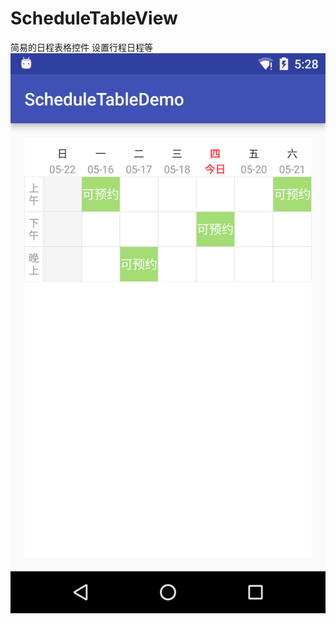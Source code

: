 # ScheduleTableView
简易的日程表格控件
设置行程日程等
![image](https://raw.githubusercontent.com/deantian/ScheduleTableView/master/device-2016-05-19-172814.png) 
